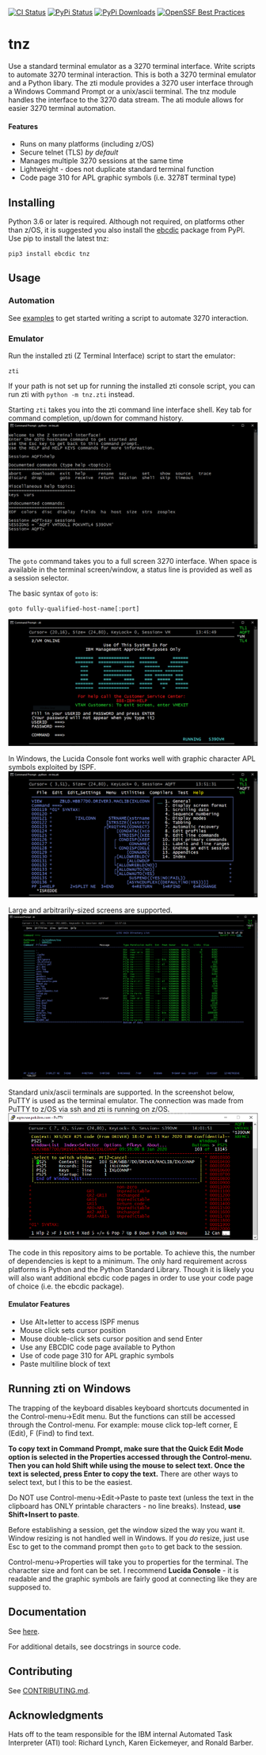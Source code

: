 [![CI Status](
https://github.com/IBM/tnz/workflows/CI/badge.svg
)](https://github.com/IBM/tnz/actions/workflows/pipeline.yml)
[![PyPi Status](
https://img.shields.io/pypi/v/tnz.svg
)](https://pypi.org/project/tnz)
[![PyPi Downloads](
https://img.shields.io/pypi/dm/tnz
)](https://pypi.org/project/tnz)
[![OpenSSF Best Practices](
https://bestpractices.coreinfrastructure.org/projects/6762/badge
)](https://bestpractices.coreinfrastructure.org/projects/6762)

# tnz

Use a standard terminal emulator as a 3270 terminal interface. Write
scripts to automate 3270 terminal interaction. This is both a 3270
terminal emulator and a Python libary. The zti module provides a 3270
user interface through a Windows Command Prompt or a unix/ascii
terminal. The tnz module handles the interface to the 3270 data
stream. The ati module allows for easier 3270 terminal automation.

#### Features
* Runs on many platforms (including z/OS)
* Secure telnet (TLS) _by default_
* Manages multiple 3270 sessions at the same time
* Lightweight - does not duplicate standard terminal function
* Code page 310 for APL graphic symbols (i.e. 3278T terminal type)

## Installing

Python 3.6 or later is required.
Although not required, on platforms other than z/OS, it is suggested
you also install the [ebcdic](https://pypi.org/project/ebcdic)
package from PyPI.
Use pip to install the latest tnz:
```console
pip3 install ebcdic tnz
```

## Usage
### Automation
See [examples](examples/) to get started writing a script to automate 3270 interaction.

### Emulator
Run the installed zti (Z Terminal Interface) script to start the
emulator:
```console
zti
```

If your path is not set up for running the installed zti console script,
you can run zti with `python -m tnz.zti` instead.

Starting `zti` takes you into the zti command line interface shell.
Key tab for command completion, up/down for command history.
![screenshot](docs/png/zti-prompt1.png "shell")

The `goto` command takes you to a full screen 3270 interface. When
space is available in the terminal screen/window, a status line is
provided as well as a session selector.

The basic syntax of `goto` is: 

```
goto fully-qualified-host-name[:port]
```

![screenshot](docs/png/zti-host1.png "3270 full screen")

In Windows, the Lucida Console font works well with graphic character
APL symbols exploited by ISPF.
![screenshot](docs/png/zti-host2.png "Screenshot with APL symbols")

Large and arbitrarily-sized screens are supported.
![screenshot](docs/png/zti-host3.png "Screenshot with large size")

Standard unix/ascii terminals are supported. In the screenshot below,
PuTTY is used as the terminal emulator. The connection was made from
PuTTY to z/OS via ssh and zti is running on z/OS.
![screenshot](docs/png/zti-host4.png "Screenshot using PuTTY")

The code in this repository aims to be portable. To achieve this, the
number of dependencies is kept to a minimum. The only hard
requirement across platforms is Python and the Python Standard
Library. Though it is likely you will also want additional ebcdic
code pages in order to use your code page of choice (i.e. the ebcdic
package).

#### Emulator Features
* Use Alt+letter to access ISPF menus
* Mouse click sets cursor position
* Mouse double-click sets cursor position and send Enter
* Use any EBCDIC code page available to Python
* Use of code page 310 for APL graphic symbols
* Paste multiline block of text

## Running zti on Windows

The trapping of the keyboard disables keyboard shortcuts documented
in the Control-menu->Edit menu. But the functions can still be
accessed through the Control-menu. For example: mouse click top-left
corner, E (Edit), F (Find) to find text.

**To copy text in Command Prompt, make sure that the Quick Edit Mode
option is selected in the Properties accessed through the
Control-menu. Then you can hold Shift while using the mouse to
select text. Once the text is selected, press Enter to copy the
text.** There are other ways to select text, but I this to be the
easiest.

Do NOT use Control-menu->Edit->Paste to paste text (unless the
text in the clipboard has ONLY printable characters - no line
breaks). Instead, **use Shift+Insert to paste**.

Before establishing a session, get the window sized the way you want
it. Window resizing is not handled well in Windows. If you _do_
resize, just use Esc to get to the command prompt then `goto` to get
back to the session.

Control-menu->Properties will take you to properties for the
terminal. The character size and font can be set. I recommend
**Lucida Console** - it is readable and the graphic symbols are
fairly good at connecting like they are supposed to.


## Documentation

See [here](https://ibm.github.io/tnz/).

For additional details, see docstrings in source code.

## Contributing
See [CONTRIBUTING.md](CONTRIBUTING.md).

## Acknowledgments
Hats off to the team responsible for the IBM internal Automated Task
Interpreter (ATI) tool:
Richard Lynch, Karen Eickemeyer, and Ronald Barber.
